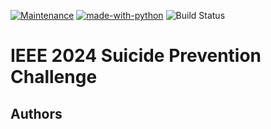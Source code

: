 [![Maintenance](https://img.shields.io/badge/Maintained%3F-yes-green.svg)](https://GitHub.com/Naereen/StrapDown.js/graphs/commit-activity) [![made-with-python](https://img.shields.io/badge/Made%20with-Python-1f425f.svg)](https://www.python.org/)
 ![Build Status](https://github.com/JannicCutura/ieee-2024-suicide-prevention/actions/workflows/unit-tests.yml/badge.svg)

# IEEE 2024 Suicide Prevention Challenge


## Authors
